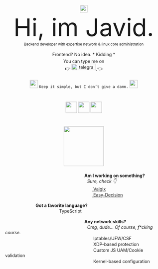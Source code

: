 <!-- BY JAVID. -->
<!-- NOT CONFIDENT ENOUGH TO DO IT YOURSELF? -->
<!-- HM?? -->
<div align="center">
  <img width="24px" src="https://media2.giphy.com/media/v1.Y2lkPTc5MGI3NjExazR2Y2hzdzdvcDM3NWR1YzBuYXkwOHJyZmxuZmFsZnV2Z3RrdXoxaiZlcD12MV9pbnRlcm5hbF9naWZfYnlfaWQmY3Q9cw/rS6hNEBJYqy3Tfo9yS/giphy.webp" /><br>
<font style="font-size: 78px" align="left">Hi, im Javid.</font>
<br><small>Backend developer with expertise network & linux core administration</small>
<br><br>Frontend? No idea. * Kidding *

<img width="100%" height="5" src="https://i.gifer.com/origin/03/03270abe66b1c66ef8832c57aa6da0c1_w200.gif">

<div align="center">
  You can type me on<br>
 👉 <a href="https://javidvalgix.t.me" target="_blank">
    <img width="78" src="https://img.shields.io/static/v1?message=Telegram&logo=telegram&label=&color=2CA5E0&logoColor=white&labelColor=&style=for-the-badge" height="20" alt="telegram logo"  />
  </a> 👈
</div>


###

<img width="26" src="https://i.pinimg.com/originals/60/08/c4/6008c47b9570086418ad740d3f2f2361.gif"> `
Keep it simple, but I don’t give a damn.
` <img width="26" src="https://i.pinimg.com/originals/60/08/c4/6008c47b9570086418ad740d3f2f2361.gif">

###

<img width="17%" height="4" src="https://i.gifer.com/origin/03/03270abe66b1c66ef8832c57aa6da0c1_w200.gif"><br>

<img width="5" height="35" src="https://i.gifer.com/origin/03/03270abe66b1c66ef8832c57aa6da0c1_w200.gif">

<img width="36" src="https://cdn3d.iconscout.com/3d/free/thumb/free-typescript-3d-icon-download-in-png-blend-fbx-gltf-file-formats--microsoft-logo-angular-language-javascript-static-type-coding-lang-pack-logos-icons-7577992.png">
<img width="36" src="https://cdn3d.iconscout.com/3d/free/thumb/free-javascript-3d-icon-download-in-png-blend-fbx-gltf-file-formats--html-logo-vue-angular-coding-lang-pack-logos-icons-7577991.png?f=webp">
<img width="36" src="https://download.services.iconscout.com/download?name=php&download=0&url=https%3A%2F%2Fdl52s1f61ry7i.cloudfront.net%2F3d%2Ffree%2Foriginal%2F7578026.png%3Ftoken%3DeyJhbGciOiJoczI1NiIsImtpZCI6ImRlZmF1bHQifQ__.eyJpc3MiOiJkbDUyczFmNjFyeTdpLmNsb3VkZnJvbnQubmV0IiwiZXhwIjoxNzM1Njc3MzUzLCJxIjpudWxsLCJpYXQiOjE3MzU0MTgxNTN9.85d19c157719ad5c533903e55dcd4b371af26639f9d83ccbaba0b0dd6001c0fa&width=500&height=500">

<img width="5" height="35" src="https://i.gifer.com/origin/03/03270abe66b1c66ef8832c57aa6da0c1_w200.gif">

</div>

###
<br>

<div align="center">
  <img align="center" width="128" src="https://images.squarespace-cdn.com/content/v1/5e5c21d72e298c7225759ded/e3c94f15-3caa-48a1-a0e9-324b9bdb01f8/Skorch+FAQ.gif"><br>
  <img width="10%" height="5" src="https://i.gifer.com/origin/03/03270abe66b1c66ef8832c57aa6da0c1_w200.gif"><br>
</div><br>

<div align="left">
  <img width="240" height="0" src="https://img.nex.az/ib/gRF6pPToM6MrNj8_1735419705.png"><img width="14" src="https://i.pinimg.com/originals/05/bb/97/05bb976075357338b67686cc6292bc33.gif"><b>Am I working on something?</b><br>
    <img width="250" height="0" src="https://img.nex.az/ib/gRF6pPToM6MrNj8_1735419705.png">
      <img width="5" height="15" src="https://i.gifer.com/origin/03/03270abe66b1c66ef8832c57aa6da0c1_w200.gif">
      <i>Sure, check 👇</i><br>
    <img width="250" height="0" src="https://img.nex.az/ib/gRF6pPToM6MrNj8_1735419705.png">
      <img width="5" height="15" src="https://i.gifer.com/origin/03/03270abe66b1c66ef8832c57aa6da0c1_w200.gif">
      <a target="_blank" href="https://github.com/valgixcenter"><img width="16" src="https://avatars.githubusercontent.com/u/187959263?s=64&v=4"> Valgix</a><br>
    <img width="250" height="0" src="https://img.nex.az/ib/gRF6pPToM6MrNj8_1735419705.png">
      <img width="5" height="15" src="https://i.gifer.com/origin/03/03270abe66b1c66ef8832c57aa6da0c1_w200.gif">
      <a target="_blank" href="https://easy-decision.com"><img width="16" src="https://easy-decision.com/icon.png"> Easy-Decision</a>
</div>

<br>

<div align="right">
  <img width="14" src="https://i.pinimg.com/originals/05/bb/97/05bb976075357338b67686cc6292bc33.gif"><b>Got a favorite language?</b><img width="240" height="0" src="https://img.nex.az/ib/gRF6pPToM6MrNj8_1735419705.png"><br>
  <img width="14" src="https://upload.wikimedia.org/wikipedia/commons/thumb/4/4c/Typescript_logo_2020.svg/2048px-Typescript_logo_2020.svg.png"> TypeScript
    <img width="5" height="15" src="https://i.gifer.com/origin/03/03270abe66b1c66ef8832c57aa6da0c1_w200.gif"><img width="250" height="0" src="https://img.nex.az/ib/gRF6pPToM6MrNj8_1735419705.png">
</div>

<br>

<div align="left">
  <img width="240" height="0" src="https://img.nex.az/ib/gRF6pPToM6MrNj8_1735419705.png"><img width="14" src="https://i.pinimg.com/originals/05/bb/97/05bb976075357338b67686cc6292bc33.gif"><b>Any network skills?</b>
    <br>
    <img width="250" height="0" src="https://img.nex.az/ib/gRF6pPToM6MrNj8_1735419705.png">
      <img width="5" height="15" src="https://i.gifer.com/origin/03/03270abe66b1c66ef8832c57aa6da0c1_w200.gif">
      <i>Omg, dude... Of course, f*cking course.</i><br>
    <img width="250" height="0" src="https://img.nex.az/ib/gRF6pPToM6MrNj8_1735419705.png">
      <img width="5" height="15" src="https://i.gifer.com/origin/03/03270abe66b1c66ef8832c57aa6da0c1_w200.gif">
      <img width="16" src="https://cdn0.iconfinder.com/data/icons/3d-dynamic-gradient/512/sheild-dynamic-gradient.png"> Iptables/UFW/CSF
    <br>
    <img width="250" height="0" src="https://img.nex.az/ib/gRF6pPToM6MrNj8_1735419705.png">
      <img width="5" height="15" src="https://i.gifer.com/origin/03/03270abe66b1c66ef8832c57aa6da0c1_w200.gif">
      <img width="16" src="https://static.vecteezy.com/system/resources/previews/013/394/753/non_2x/3d-safe-internet-cyber-security-icon-illustration-rendering-png.png"> XDP-based protection
    <br>
    <img width="250" height="0" src="https://img.nex.az/ib/gRF6pPToM6MrNj8_1735419705.png">
      <img width="5" height="15" src="https://i.gifer.com/origin/03/03270abe66b1c66ef8832c57aa6da0c1_w200.gif">
      <img width="16" src="https://static.vecteezy.com/system/resources/thumbnails/018/064/615/small/3d-check-marks-tick-marks-symbols-icon-isolated-concept-3d-render-illustration-png.png"> Custom JS UAM/Cookie validation
    <br>
    <img width="250" height="0" src="https://img.nex.az/ib/gRF6pPToM6MrNj8_1735419705.png">
      <img width="5" height="15" src="https://i.gifer.com/origin/03/03270abe66b1c66ef8832c57aa6da0c1_w200.gif">
      <img width="16" src="https://cdn3d.iconscout.com/3d/premium/thumb/processor-3d-icon-download-in-png-blend-fbx-gltf-file-formats--chip-cpu-microchip-computer-science-pack-technology-icons-5602753.png?f=webp"> Kernel-based configuration
</div>
